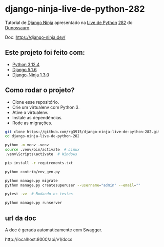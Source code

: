 # django-ninja-live-de-python-282

Tutorial de [Django Ninja](https://django-ninja.dev/) apresentado na [Live de Python](https://www.youtube.com/@Dunossauro) [282]() do [Dunossauro](https://github.com/dunossauro/live-de-python/).

Doc: https://django-ninja.dev/


## Este projeto foi feito com:

* [Python 3.12.4](https://www.python.org/)
* [Django 5.1.6](https://www.djangoproject.com/)
* [Django-Ninja 1.3.0](https://django-ninja.dev/)


## Como rodar o projeto?

* Clone esse repositório.
* Crie um virtualenv com Python 3.
* Ative o virtualenv.
* Instale as dependências.
* Rode as migrações.

```bash
git clone https://github.com/rg3915/django-ninja-live-de-python-282.git
cd django-ninja-live-de-python-282

python -m venv .venv
source .venv/bin/activate  # Linux
.venv\Scripts\activate  # Windows

pip install -r requirements.txt

python contrib/env_gen.py

python manage.py migrate
python manage.py createsuperuser --username="admin" --email=""

pytest -vv  # Rodando os testes

python manage.py runserver
```

## url da doc

A doc é gerada automaticamente com Swagger.

http://localhost:8000/api/v1/docs


